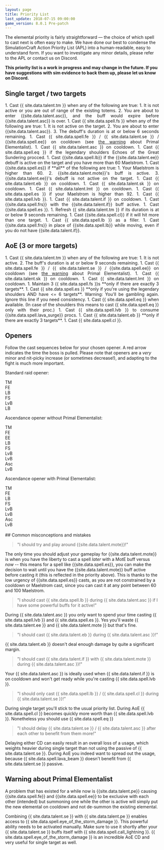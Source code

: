 ```yaml
---
layout: page
title: Priority List
last_update: 2018-07-15 09:00:00
game_version: 8.0.1 Pre-patch
---
```


The elemental priority is fairly straightforward — the choice of which spell to cast next is often easy to make. We have done our best to condense the SimulationCraft Action Priority List (APL) into a human-readable, easy to understand form. If you want to investigate any minor details, please refer to the APL or contact us on Discord.


**This priority list is a work in progress and may change in the future. If you have suggestions with sim evidence to back them up, please let us know on Discord.**

## Single target / two targets

<div class="apl" style="max-width: 100%; text-align:justify;" markdown="1">
1. Cast {{ site.data.talent.tm }}  when any of the following are true:
    1. It is not active or you are out of range of the existing totems.
    2. You are about to enter {{site.data.talent.asc}}, and the buff would expire before {{site.data.talent.asc}} is over.
1. Cast {{ site.data.spell.fs }} when any of the following are true:
    1. It is not active on the target.
    2. You are about to enter {{site.data.talent.asc}}.
    3. The debuff's duration is at or below 6 seconds remaining.
1. Cast {{ site.data.spell.fe }} / {{ site.data.talent.se }} / {{site.data.spell.ee}} on cooldown (see <a href="#pe">the warning</a> about Primal Elementalist).
1. Cast {{ site.data.talent.asc }} on cooldown.
1. Cast {{ site.data.spell.eq }} if the legendary shoulders Echoes of the Great Sundering procced.
1. Cast {{site.data.spell.lb}} if the {{site.data.talent.ee}} debuff is active on the target and you have more than 60 Maelstrom.
1. Cast {{site.data.spell.es}} if **all** of the following are true:
    1. Your Maelstrom is higher than 60.
    2. {{site.data.talent.mote}}'s buff is active.
    3. {{site.data.talent.ee}}'s debuff is not active on the target.
1. Cast {{ site.data.talent.eb }} on cooldown.
1. Cast {{ site.data.talent.sk }} on cooldown.
1. Cast {{ site.data.talent.lmt }} on cooldown.
1. Cast {{ site.data.spell.es }} if your Maelstrom is higher than 92.
1. Cast {{ site.data.spell.lvb }}.
1. Cast {{ site.data.talent.if }} on cooldown.
1. Cast {{site.data.spell.frs}} with the {{site.data.talent.if}} buff active.
1. Cast {{site.data.spell.es }}.
1. Refresh {{ site.data.talent.tm }} if its duration is at or below 9 seconds remaining.
1. Cast {{site.data.spell.cl}} if it will hit more than one target.
1. Cast {{ site.data.spell.lb }} as a filler.
1. Cast {{site.data.spell.frs}} in place of {{site.data.spell.lb}} while moving, even if you do not have {{site.data.talent.if}}.
</div>

## AoE (3 or more targets)
<div class="apl" style="max-width: 100%; text-align:justify;" markdown="1">
1. Cast {{ site.data.talent.tm }}  when any of the following are true:
    1. It is not active.
    2. The buff's duration is at or below 9 seconds remaining.
1. Cast {{ site.data.spell.fe }} / {{ site.data.talent.se }} / {{site.data.spell.ee}} on cooldown (see <a href="#pe">the warning</a> about Primal Elementalist).
1. Cast {{ site.data.talent.sk }} on cooldown.
1. Cast {{ site.data.talent.lmt }} on cooldown.
1. Maintain 3 {{ site.data.spell.fs }}s **only if there are exactly 3 targets**.
1. Cast {{ site.data.spell.es }} **only if you're using the legendary shoulders AND have <= 6 targets**. Warning: You'll be gambling again. Ignore this line if you need consistency.
1. Cast {{ site.data.spell.eq }} when available. (In case of the shoulders this means to cast {{ site.data.spell.eq }} only with their proc.)
1. Cast {{ site.data.spell.lvb }} to consume {{site.data.spell.lava_surge}} procs.
1. Cast {{ site.data.talent.eb }} **only if there are exactly 3 targets**.
1. Cast {{ site.data.spell.cl }}.
</div>


## Openers

Follow the cast sequences below for your chosen opener. A red arrow indicates the time the boss is pulled. Please note that openers are a *very* minor and nit-picky increase (or sometimes decrease!), and adapting to the fight is much more important.

Standard raid opener:
<div class="opener">
    <div class="skill tm"><span>TM</span></div>
    <div class="arrow"></div>
    <div class="skill fe"><span>FE</span></div>
    <div class="arrow"></div>
    <div class="skill lb"><span>LB</span></div>
    <div class="arrow pull"></div>
    <div class="skill fs"><span>FS</span></div>
    <div class="arrow"></div>
    <div class="skill lvb"><span>LvB</span></div>
    <div class="arrow"></div>
    <div class="skill lb"><span>LB</span></div>
    <div class="arrow"></div>
</div>

Ascendance opener without Primal Elementalist:
<div class="opener">
    <div class="skill tm"><span>TM</span></div>
    <div class="arrow"></div>
    <div class="skill fe"><span>FE</span></div>
    <div class="arrow"></div>
    <div class="skill ee"><span>EE</span></div>
    <div class="arrow"></div>
    <div class="skill lb"><span>LB</span></div>
    <div class="arrow pull"></div>
    <div class="skill fs"><span>FS</span></div>
    <div class="arrow"></div>
    <div class="skill lvb"><span>LvB</span></div>
    <div class="arrow"></div>
    <div class="skill lvb"><span>LvB</span></div>
    <div class="arrow"></div>
    <div class="skill asc"><span>Asc</span></div>
    <div class="arrow"></div>
    <div class="skill lvb"><span>LvB</span></div>
    <div class="arrow"></div>
</div>

Ascendance opener with Primal Elementalist:
<div class="opener">
    <div class="skill tm"><span>TM</span></div>
    <div class="arrow"></div>
    <div class="skill fe"><span>FE</span></div>
    <div class="arrow"></div>
    <div class="skill lb"><span>LB</span></div>
    <div class="arrow pull"></div>
    <div class="skill fs"><span>FS</span></div>
    <div class="arrow"></div>
    <div class="skill lvb"><span>LvB</span></div>
    <div class="arrow"></div>
    <div class="skill lvb"><span>LvB</span></div>
    <div class="arrow"></div>
    <div class="skill asc"><span>Asc</span></div>
    <div class="arrow"></div>
    <div class="skill lvb"><span>LvB</span></div>
    <div class="arrow"></div>
</div>
<br>
## Common misconceptions and mistakes

> "I should try and play around {{site.data.talent.mote}}!"

The only time you should adjust your gameplay for {{site.data.talent.mote}} is when you have the liberty to cast a spell *later* with a MotE buff versus *now* -- this means for a spell like {{site.data.spell.es}}, you can make the decision to wait until you have the {{site.data.talent.mote}} buff active before casting it (this is reflected in the priority above). This is thanks to the low urgency of {{site.data.spell.es}} casts, as you are not constrained by a cooldown or Maelstrom cast, since you can cast it at any point between 60 and 100 Maelstrom.

> "I should cast {{ site.data.spell.lb }} during {{ site.data.talent.asc }} if I have some powerful buffs for it active!"

During {{ site.data.talent.asc }} you only want to spend your time casting {{ site.data.spell.lvb }} and {{ site.data.spell.es }}. Yes you'll waste {{ site.data.talent.ee }} and {{ site.data.talent.mote }} but that's fine.

> "I should cast {{ site.data.talent.eb }} during {{ site.data.talent.asc }}!"

{{ site.data.talent.eb }} doesn't deal enough damage by quite a significant margin.

> "I should cast {{ site.data.talent.if }} with {{ site.data.talent.mote }} during {{ site.data.talent.asc }}!"

Your {{ site.data.talent.asc }} is ideally used when {{ site.data.talent.if }} is on cooldown and won't get ready while you're casting {{ site.data.spell.lvb }}.

> "I should only cast {{ site.data.spell.lb }} / {{ site.data.spell.cl }} during {{ site.data.talent.se }}!"

During single target you'll stick to the usual priority list. During AoE {{ site.data.spell.cl }} becomes quickly more worth than {{ site.data.spell.lvb }}. Nonetheless you should use {{ site.data.spell.eq }}

> "I should delay {{ site.data.talent.se }} / {{ site.data.talent.asc }} after each other to benefit from them more!"

Delaying either CD can easily result in an overall loss of a usage, which weights heavier during single target than not using the passive of {{ site.data.talent.se }}. During AoE you indeed want to spread out the usage, because {{ site.data.spell.lava_beam }} doesn't benefit from {{ site.data.talent.se }} passive.


## Warning about Primal Elementalist

<p id="pe">A problem that has existed for a while now is {{site.data.talent.pe}} causing {{site.data.spell.fe}} and {{site.data.spell.ee}} to be exclusive with each other (intended) but summoning one while the other is active will simply put the new elemental on cooldown and not de-summon the existing elemental.</p>

Combining {{ site.data.talent.se }} with {{ site.data.talent.pe }} enables access to {{ site.data.spell.eye_of_the_storm_damage }}. This powerful ability needs to be activated manually. Make sure to use it shortly after your {{ site.data.talent.se }} buffs itself with {{ site.data.spell.call_lightning }}. {{ site.data.spell.eye_of_the_storm_damage }} is an incredible AoE CD and very useful for single target as well.
